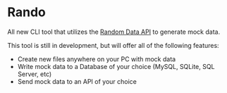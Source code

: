 # Rando

All new CLI tool that utilizes the [Random Data API](https://random-data-api.com/) to generate mock data.

This tool is still in development, but will offer all of the following features:
* Create new files anywhere on your PC with mock data
* Write mock data to a Database of your choice (MySQL, SQLite, SQL Server, etc)
* Send mock data to an API of your choice
